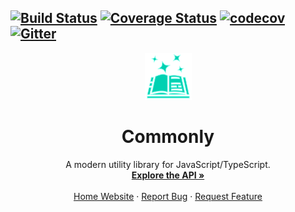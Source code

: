 [![Build Status](https://github.com/commonlyjs/commonly/workflows/build/badge.svg?branch=master)](https://github.com/commonlyjs/commonly/actions)
[![Coverage Status](https://coveralls.io/repos/github/commonlyjs/commonly/badge.svg?branch=master)](https://coveralls.io/github/commonlyjs/commonly?branch=master)
[![codecov](https://codecov.io/gh/commonlyjs/commonly/branch/master/graph/badge.svg)](https://codecov.io/gh/commonlyjs/commonly)
[![Gitter](https://badges.gitter.im/commonlyjs/community.svg)](https://gitter.im/commonlyjs/community?utm_source=badge&utm_medium=badge&utm_campaign=pr-badge)
---

<p align="center">
  <a href="https://commonlyjs.com"><img src=".github/assets/logo/spell-book.svg" alt="Logo" width="75" height="75" /></a>
  <h1 align="center">Commonly</h1>
  <p align="center">
    A modern utility library for JavaScript/TypeScript.
    <br />
    <a href="https://commonlyjs.com/api"><strong>Explore the API »</strong></a>
    <br />
    <br />
    <a href="https://commonlyjs.com">Home Website</a>
    ·
    <a href="https://github.com/commonlyjs/commonly/issues">Report Bug</a>
    ·
    <a href="https://github.com/commonlyjs/commonly/issues">Request Feature</a>
  </p>
</p>
